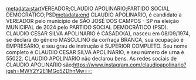<metadata:start>VEREADOR;CLAUDIO APOLINARIO;PARTIDO SOCIAL DEMOCRÁTICO;PSD<metadata:end>
CLAUDIO APOLINARIO, é candidato a VEREADOR pelo município de SÃO JOSÉ DOS CAMPOS - SP na eleição MUNICIPAL de 2024 pelo PARTIDO SOCIAL DEMOCRÁTICO (PSD). CLAUDIO CESAR SILVA APOLINARIO é CASADO(A), nasceu em 08/09/1974, se declara do gênero MASCULINO da cor/raça BRANCA, sua ocupação é EMPRESÁRIO, e seu grau de instrução é SUPERIOR COMPLETO. Seu nome completo é CLAUDIO CESAR SILVA APOLINARIO, e seu número de urna é 55022.
CLAUDIO APOLINARIO não declarou bens.
As redes sociais de CLAUDIO APOLINARIO são:https://www.instagram.com/claudioapolinario?igsh=MWY2Y2E1MGo5ZDhnMw==;